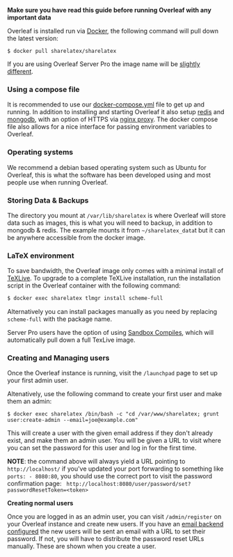 **Make sure you have read this guide before running Overleaf with any important data** 

Overleaf is installed run via [Docker](https://www.docker.com/), the following command will pull down the latest version:

```
$ docker pull sharelatex/sharelatex
```

If you are using Overleaf Server Pro the image name will be [slightly different](https://github.com/overleaf/overleaf/wiki/Server-Pro:-setup).

### Using a compose file

It is recommended to use our [docker-compose.yml](https://github.com/overleaf/overleaf/blob/master/docker-compose.yml) file to get up and running. In addition to installing and starting Overleaf it also setup [redis](https://redis.io/) and [mongodb](https://www.mongodb.com/), with an option of HTTPS via [nginx proxy](https://docs.nginx.com/nginx/admin-guide/web-server/reverse-proxy/). The docker compose file also allows for a nice interface for passing environment variables to Overleaf.

### Operating systems
We recommend a debian based operating system such as Ubuntu for Overleaf, this is what the software has been developed using and most people use when running Overleaf.

### Storing Data & Backups

The directory you mount at `/var/lib/sharelatex` is where Overleaf will store data such as images, this is what you will need to backup, in addition to mongodb & redis. The example mounts it from  `~/sharelatex_data`t but it can be anywhere accessible from the docker image. 

### LaTeX environment

To save bandwidth, the Overleaf image only comes with a minimal install of [TeXLive](https://www.tug.org/texlive/). To upgrade to a complete TeXLive installation, run the installation script in the Overleaf container with the following command:

```bash
$ docker exec sharelatex tlmgr install scheme-full
```

Alternatively you can install packages manually as you need by replacing `scheme-full` with the package name.

Server Pro users have the option of using [Sandbox Compiles](https://github.com/sharelatex/sharelatex/wiki/Server-Pro:-sandboxed-compiles), which will automatically pull down a full TexLive image. 


### Creating and Managing users

Once the Overleaf instance is running, visit the `/launchpad` page to set up your first admin user. 

Altenatively, use the following command to create your first user and make them an admin:

```
$ docker exec sharelatex /bin/bash -c "cd /var/www/sharelatex; grunt user:create-admin --email=joe@example.com"
```

This will create a user with the given email address if they don't already exist, and make them an admin user. You will be given a URL to visit where you can set the password for this user and log in for the first time.

**NOTE**: the command above will always yield a URL pointing to `http://localhost/` if you've updated your port forwarding to something like `ports: - 8080:80`, you should use the correct port to visit the password confirmation page: ` http://localhost:8080/user/password/set?passwordResetToken=<token>`

**Creating normal users**

Once you are logged in as an admin user, you can visit `/admin/register` on your Overleaf instance and create new users. If you have an [email backend configured](https://github.com/overleaf/overleaf/wiki/Configuring-SMTP-Email) the new users will be sent an email with a URL to set their password. If not, you will have to distribute the password reset URLs manually. These are shown when you create a user.

